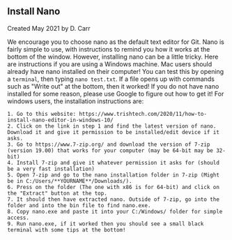 ## Install Nano

Created May 2021 by D. Carr

We encourage you to choose nano as the default text editor for Git. Nano is fairly simple to use, with instructions to remind you how it works at the bottom of the window. However, installing nano can be a little tricky. Here are instructions if you are using a Windows machine. Mac users should already have nano installed on their computer! You can test this by opening a `terminal`, then typing `nano test.txt`. If a file opens up with commands such as "Write out" at the bottom, then it worked! If you do not have nano installed for some reason, please use Google to figure out how to get it! For windows users, the installation instructions are:

    1. Go to this website: https://www.trishtech.com/2020/11/how-to-install-nano-editor-in-windows-10/
    2. Click on the link in step 1 and find the latest version of nano. Download it and give it permission to be installed/edit device if it asks. 
    3. Go to https://www.7-zip.org/ and download the version of 7-zip (version 19.00) that works for your computer (may be 64-bit may be 32-bit)
    4. Install 7-zip and give it whatever permission it asks for (should be a very fast installation)
    5. Open 7-zip and go to the nano installation folder in 7-zip (Might be in C:/Users/**YOURNAME**/Downloads/).
    6. Press on the folder (The one with x86 is for 64-bit) and click on the "Extract" button at the top.
    7. It should then have extracted nano. Outside of 7-zip, go into the folder and into the bin file to find nano.exe. 
    8. Copy nano.exe and paste it into your C:/Windows/ folder for simple access.
    9. Run nano.exe, if it worked then you should see a small black terminal with some tips at the bottom!
